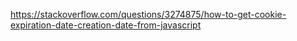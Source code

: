 https://stackoverflow.com/questions/3274875/how-to-get-cookie-expiration-date-creation-date-from-javascript